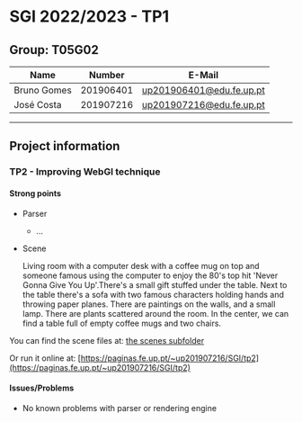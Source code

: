 # SGI 2022/2023 - TP1

## Group: T05G02

| Name             | Number    | E-Mail                   |
| ---------------- | --------- | ------------------------ |
| Bruno Gomes      | 201906401 | up201906401@edu.fe.up.pt |
| José Costa       | 201907216 | up201907216@edu.fe.up.pt |

----
## Project information
### TP2 - Improving WebGl technique
#### Strong points
  - Parser
    - ...

  - Scene

    Living room with a computer desk with a coffee mug on top and someone famous using the computer to enjoy the 80's top hit 'Never Gonna Give You Up'.There's a small gift stuffed under the table. Next to the table there's a sofa with two famous characters holding hands and throwing paper planes. There are paintings on the walls, and a small lamp. There are plants scattered around the room. In the center, we can find a table full of empty coffee mugs and two chairs.

You can find the scene files at: [the scenes subfolder](./scenes/)

Or run it online at: [https://paginas.fe.up.pt/~up201907216/SGI/tp2](https://paginas.fe.up.pt/~up201907216/SGI/tp2)


#### Issues/Problems

- No known problems with parser or rendering engine